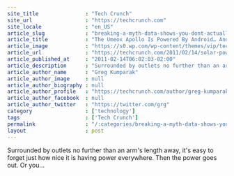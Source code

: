 ```yaml
---
site_title               : "Tech Crunch"
site_url                 : "https://techcrunch.com"
site_locale              : "en_US"
article_slug             : "breaking-a-myth-data-shows-you-dont-actually-need-a-co-founder"
article_title            : "The Umeox Apollo Is Powered By Android… And The Sun"
article_image            : "https://s0.wp.com/wp-content/themes/vip/techcrunch-2013/assets/images/techcrunch.opengraph.default.png"
article_url              : "https://techcrunch.com/2011/02/14/solar-powered-android-phone-umeox-apollo/"
article_published_at     : "2011-02-14T06:02:03-02:00"
article_description      : "Surrounded by outlets no further than an arm's length away, it's easy to forget just how nice it is having power everywhere. Then the power goes out. Or you..."
article_author_name      : "Greg Kumparak"
article_author_image     : null
article_author_biography : null
article_author_profile   : "https://techcrunch.com/author/greg-kumparak/"
article_author_facebook  : null
article_author_twitter   : "https://twitter.com/grg"
category                 : ['technology']
tags                     : ['Tech Crunch']
permalink                : "/:categories/breaking-a-myth-data-shows-you-dont-actually-need-a-co-founder/"
layout                   : post
---
```


Surrounded by outlets no further than an arm's length away, it's easy to forget just how nice it is having power everywhere. Then the power goes out. Or you...
